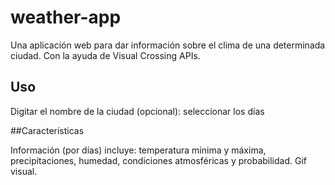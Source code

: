 # weather-app

Una aplicación web para dar información sobre el clima de una determinada ciudad. Con la ayuda de Visual Crossing APIs.

## Uso

Digitar el nombre de la ciudad
(opcional): seleccionar los días 

##Características

Información (por días) incluye: temperatura mínima y máxima, precipitaciones, humedad, condiciones atmosféricas y probabilidad. 
Gif visual.

